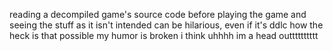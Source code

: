 reading a decompiled game's source code before playing the game and seeing the stuff as it isn't intended can be hilarious, even if it's ddlc how the heck is that possible my humor is broken i think uhhhh im a head outttttttttt
